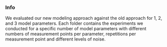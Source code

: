 ### Info

We evaluated our new modeling approach against the old approach for 1, 2, and 3 model parameters. Each folder contains the experiments we conducted for a specific number of model parameters with different numbers of measurement points per parameter, repetitions per measurement point and different levels of noise.
